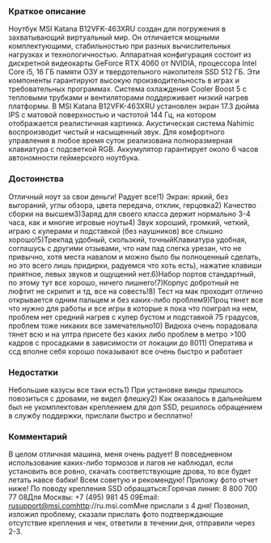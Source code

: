 ### **Краткое описание**
Ноутбук MSI Katana B12VFK-463XRU создан для погружения в захватывающий виртуальный мир. Он отличается мощными комплектующими, стабильностью при разных вычислительных нагрузках и технологичностью. Аппаратная конфигурация состоит из дискретной видеокарты GeForce RTX 4060 от NVIDIA, процессора Intel Core i5, 16 ГБ памяти ОЗУ и твердотельного накопителя SSD 512 ГБ. Эти компоненты гарантируют высокую производительность в играх и требовательных программах. Система охлаждения Cooler Boost 5 с тепловыми трубками и вентиляторами поддерживает низкий нагрев платформы.  В MSI Katana B12VFK-463XRU установлен экран 17.3 дюйма IPS с матовой поверхностью и частотой 144 Гц, на котором отображается реалистичная картинка. Акустическая система Nahimic воспроизводит чистый и насыщенный звук. Для комфортного управления в любое время суток реализована полноразмерная клавиатура с подсветкой RGB. Аккумулятор гарантирует около 6 часов автономности геймерского ноутбука.

### **Достоинства**
Отличный ноут за свои деньги! Радует все!1) Экран: яркий, без выгораний, углы обзора, цвета передача, отклик, герцовка2) Качество сборки на высшем3)Заряд для своего класса держит нормально 3-4 часа, как и многие игровые ноуты4) Звук хороший, громкий, четкий, играю с кулерами и подставкой (без наушников) все слышно хорошо!5)Трекпад удобный, скользкий, точныйКлавиатура удобная, соглашусь с другими отзывами, что нам пад слегка урезан, что не привычно, хотя места навалом и можно было бы полноценный сделать, но это всего лишь придирки, радуемся что хоть есть), нажатие клавиши приятное, левых звуков и ощущений нет.6)Набор портов стандартный, по этому тут все хорошо, ничего лишнего!7)Корпус добротный не люфтит не скрипит и тд, все на совесть!8) Тест на мак проходит отлично открывается одним пальцем и без каких-либо проблем9)Проц тянет все что нужно для работы и все игры в которые я пока что поиграл на нем, проблем нет средний нагрев с кулер бустом и подставкой 75 градусов, проблем тоже никаких все замечательно10) Видюха очень порадовала тянет всю и на ултра присете без каких либо проблем в метро >100 кадров с просадками в зависимости от локации до 8011) Оператива и ссд вполне себя хорошо показывают все очень быстро и работает

### **Недостатки**
Небольшие казусы все таки есть1) При установке винды пришлось повозиться с дровами, не видел флешку2) Как оказалось в дальнейшем был не укомплектован креплением для доп SSD, решилось обращением в службу поддержки, прислали быстро и бесплатно!

### **Комментарий**
В целом отличная машина, меня очень радует! В повседневном использование каких-либо тормозов и лагов не наблюдал, если установить все ровно, скачать соответствующие дрова, то все будет летать навсе бабки! Всем советую и рекомендую! Приложу фото отчет ниже! По поводу крепления SSD обращаться:Горячая линия: 8 800 700 77 08Для Москвы: +7 (495) 981 45 09Email: rusupport@msi.comhttp://ru.msi.comМне прислали з 4 дня! Позвонил, изложил проблему, сказали прислать фото подтверждающие отсутствие крепления и чек, ответили в течении дня, отправили через 2-3.

